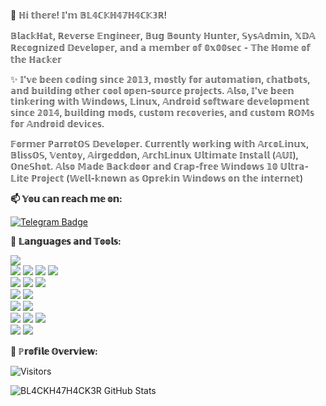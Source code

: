 👋 ℍ𝕚 𝕥𝕙𝕖𝕣𝕖! 𝕀'𝕞 𝔹𝕃𝟜ℂ𝕂ℍ𝟜𝟟ℍ𝟜ℂ𝕂𝟛ℝ!

𝔹𝕝𝕒𝕔𝕜ℍ𝕒𝕥, ℝ𝕖𝕧𝕖𝕣𝕤𝕖 𝔼𝕟𝕘𝕚𝕟𝕖𝕖𝕣, 𝔹𝕦𝕘 𝔹𝕠𝕦𝕟𝕥𝕪 ℍ𝕦𝕟𝕥𝕖𝕣, 𝕊𝕪𝕤𝔸𝕕𝕞𝕚𝕟, 𝕏𝔻𝔸 ℝ𝕖𝕔𝕠𝕘𝕟𝕚𝕫𝕖𝕕 𝔻𝕖𝕧𝕖𝕝𝕠𝕡𝕖𝕣, 𝕒𝕟𝕕 𝕒 𝕞𝕖𝕞𝕓𝕖𝕣 𝕠𝕗 𝟘𝕩𝟘𝟘𝕤𝕖𝕔 - 𝕋𝕙𝕖 ℍ𝕠𝕞𝕖 𝕠𝕗 𝕥𝕙𝕖 ℍ𝕒𝕔𝕜𝕖𝕣

✨ 𝕀'𝕧𝕖 𝕓𝕖𝕖𝕟 𝕔𝕠𝕕𝕚𝕟𝕘 𝕤𝕚𝕟𝕔𝕖 𝟚𝟘𝟙𝟛, 𝕞𝕠𝕤𝕥𝕝𝕪 𝕗𝕠𝕣 𝕒𝕦𝕥𝕠𝕞𝕒𝕥𝕚𝕠𝕟, 𝕔𝕙𝕒𝕥𝕓𝕠𝕥𝕤, 𝕒𝕟𝕕 𝕓𝕦𝕚𝕝𝕕𝕚𝕟𝕘 𝕠𝕥𝕙𝕖𝕣 𝕔𝕠𝕠𝕝 𝕠𝕡𝕖𝕟-𝕤𝕠𝕦𝕣𝕔𝕖 𝕡𝕣𝕠𝕛𝕖𝕔𝕥𝕤. 𝔸𝕝𝕤𝕠, 𝕀'𝕧𝕖 𝕓𝕖𝕖𝕟 𝕥𝕚𝕟𝕜𝕖𝕣𝕚𝕟𝕘 𝕨𝕚𝕥𝕙 𝕎𝕚𝕟𝕕𝕠𝕨𝕤, 𝕃𝕚𝕟𝕦𝕩, 𝔸𝕟𝕕𝕣𝕠𝕚𝕕 𝕤𝕠𝕗𝕥𝕨𝕒𝕣𝕖 𝕕𝕖𝕧𝕖𝕝𝕠𝕡𝕞𝕖𝕟𝕥 𝕤𝕚𝕟𝕔𝕖 𝟚𝟘𝟙𝟜, 𝕓𝕦𝕚𝕝𝕕𝕚𝕟𝕘 𝕞𝕠𝕕𝕤, 𝕔𝕦𝕤𝕥𝕠𝕞 𝕣𝕖𝕔𝕠𝕧𝕖𝕣𝕚𝕖𝕤, 𝕒𝕟𝕕 𝕔𝕦𝕤𝕥𝕠𝕞 ℝ𝕆𝕄𝕤 𝕗𝕠𝕣 𝔸𝕟𝕕𝕣𝕠𝕚𝕕 𝕕𝕖𝕧𝕚𝕔𝕖𝕤.

𝔽𝕠𝕣𝕞𝕖𝕣 ℙ𝕒𝕣𝕣𝕠𝕥𝕆𝕊 𝔻𝕖𝕧𝕖𝕝𝕠𝕡𝕖𝕣. ℂ𝕦𝕣𝕣𝕖𝕟𝕥𝕝𝕪 𝕨𝕠𝕣𝕜𝕚𝕟𝕘 𝕨𝕚𝕥𝕙 𝔸𝕣𝕔𝕠𝕃𝕚𝕟𝕦𝕩, 𝔹𝕝𝕚𝕤𝕤𝕆𝕊, 𝕍𝕖𝕟𝕥𝕠𝕪, 𝔸𝕚𝕣𝕘𝕖𝕕𝕕𝕠𝕟, 𝔸𝕣𝕔𝕙𝕃𝕚𝕟𝕦𝕩 𝕌𝕝𝕥𝕚𝕞𝕒𝕥𝕖 𝕀𝕟𝕤𝕥𝕒𝕝𝕝 (𝔸𝕌𝕀), 𝕆𝕟𝕖𝕊𝕙𝕠𝕥. 𝔸𝕝𝕤𝕠 𝕄𝕒𝕕𝕖 𝔹𝕒𝕔𝕜𝕕𝕠𝕠𝕣 𝕒𝕟𝕕 ℂ𝕣𝕒𝕡-𝕗𝕣𝕖𝕖 𝕎𝕚𝕟𝕕𝕠𝕨𝕤 𝟙𝟘 𝕌𝕝𝕥𝕣𝕒-𝕃𝕚𝕥𝕖 ℙ𝕣𝕠𝕛𝕖𝕔𝕥 (𝕎𝕖𝕝𝕝-𝕜𝕟𝕠𝕨𝕟 𝕒𝕤 𝕆𝕡𝕣𝕖𝕜𝕚𝕟 𝕎𝕚𝕟𝕕𝕠𝕨𝕤 𝕠𝕟 𝕥𝕙𝕖 𝕚𝕟𝕥𝕖𝕣𝕟𝕖𝕥)

**📫 𝕐𝕠𝕦 𝕔𝕒𝕟 𝕣𝕖𝕒𝕔𝕙 𝕞𝕖 𝕠𝕟:**

[![Telegram Badge](https://img.shields.io/badge/-Telegram-0088CC?style=flat&logo=Telegram&logoColor=white&link=https://t.me/BL4CKH47H4CK3R)](https://t.me/BL4CKH47H4CK3R) <br />

**:wrench: 𝕃𝕒𝕟𝕘𝕦𝕒𝕘𝕖𝕤 𝕒𝕟𝕕 𝕋𝕠𝕠𝕝𝕤:**

<img src="https://img.shields.io/badge/-Python-3776AB?style=flat&logo=python&logoColor=white"> <br />
<img src="https://img.shields.io/badge/-HTML5-E34F26?style=flat&logo=html5&logoColor=white"> <img
    src="https://img.shields.io/badge/-CSS3-1572B6?style=flat&logo=css3&logoColor=white"> <img
    src="https://img.shields.io/badge/-Bootstrap-563D7C?style=flat&logo=bootstrap&logoColor=white"> <img
    src="https://img.shields.io/badge/-JavaScript-black?style=flat&logo=javascript&logoColor=eed718"> <br />
<img src="https://img.shields.io/badge/-Linux-black?style=flat&logo=Linux&logoColor=white"> <img
    src="https://img.shields.io/badge/-Windows-0078D6?style=flat&logo=Windows"> <img
    src="https://img.shields.io/badge/-Android-black?style=flat&logo=android"> <br />
<img src="https://img.shields.io/badge/-SQLite-003B57?style=flat&logo=SQLite&logoColor=white"> <img
    src="https://img.shields.io/badge/-MariaDB-003545?style=flat&logo=MariaDB"> <br />
<img src="https://img.shields.io/badge/-Git-F05032?style=flat&logo=Git&logoColor=white"> <img
    src="https://img.shields.io/badge/-Terminal-black?style=flat&logo=GNU%20Bash&logoColor=white"> <br />
<img src="https://img.shields.io/badge/-Travis%20CI-dfd896?style=flat&logo=Travis%20CI&logoColor=92232c"> <img
    src="https://img.shields.io/badge/-CircleCI-343434?style=flat&logo=CircleCI"> <img
    src="https://img.shields.io/badge/-Drone%20CI-212121?style=flat&logo=Drone"> <br />
<img src="https://img.shields.io/badge/-Jekyll-CC0000?style=flat&logo=Jekyll&logoColor=white"> <img
    src="https://img.shields.io/badge/-Markdown-000000?style=flat&logo=Markdown"> <br />

**:pushpin: ℙ𝕣𝕠𝕗𝕚𝕝𝕖 𝕆𝕧𝕖𝕣𝕧𝕚𝕖𝕨:**

![Visitors](https://visitor-badge.laobi.icu/badge?page_id=BL4CKH47H4CK3R.BL4CKH47H4CK3R)

![BL4CKH47H4CK3R GitHub Stats](https://github-readme-stats.vercel.app/api?username=BL4CKH47H4CK3R&show_icons=true)
